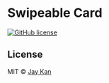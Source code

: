 # Swipeable Card
[![GitHub license](https://img.shields.io/github/license/mashape/apistatus.svg)](https://github.com/JayKan/ng2-swipeable-card/blob/master/README.md)

## License
MIT © [Jay Kan](https://github.com/JayKan)